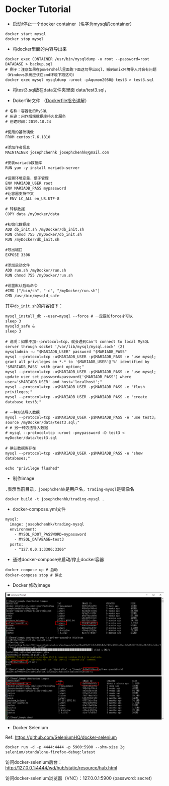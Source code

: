 # Docker Tutorial

* 启动/停止一个docker container（名字为mysql的container）

```angular2html
docker start mysql
docker stop mysql
```

* 将docker里面的内容导出来

```angular2html
docker exec CONTAINER /usr/bin/mysqldump -u root --password=root DATABASE > backup.sql 
# 例子：注意如果在powershell里面跑下面这句导出sql，搬到unix环境导入时会有问题（Windows系统应该在cmd环境下跑这句）
docker exec mysql mysqldump -uroot -pAqumon2050@ test3 > test3.sql  
```

* 将test3.sql放在data文件夹里面 data/test3.sql，

* Dokerfile文件
（[Dockerfile指令详解](http://seanlook.com/2014/11/17/dockerfile-introduction/)）

```angularjs
# 名称：容器化的MySQL
# 用途：用作后端数据库持久化服务
# 创建时间：2019.10.24

#使用的基础镜像
FROM centos:7.6.1810

#添加作者信息
MAINTAINER josephchenhk josephchenhk@gmail.com

#安装mariadb数据库
RUN yum -y install mariadb-server

#设置环境变量，便于管理
ENV MARIADB_USER root
ENV MARIADB_PASS mypassword
#让容器支持中文
# ENV LC_ALL en_US.UTF-8

# 转移数据
COPY data /myDocker/data

#初始化数据库
ADD db_init.sh /myDocker/db_init.sh
RUN chmod 755 /myDocker/db_init.sh
RUN /myDocker/db_init.sh

#导出端口
EXPOSE 3306

#添加启动文件
ADD run.sh /myDocker/run.sh
RUN chmod 755 /myDocker/run.sh

#设置默认启动命令
#CMD ["/bin/sh", "-c", "/myDocker/run.sh"]
CMD /usr/bin/mysqld_safe
```

其中`db_init.sh`的内容如下：

```angularjs
mysql_install_db --user=mysql --force # 一定要加force才可以
sleep 3
mysqld_safe &
sleep 3

# 说明：如果不加--protocol=tcp，就会遇到Can't connect to local MySQL server through socket '/var/lib/mysql/mysql.sock' (2)
mysqladmin -u "$MARIADB_USER" password "$MARIADB_PASS"
mysql --protocol=tcp -u$MARIADB_USER -p$MARIADB_PASS -e "use mysql; grant all privileges on *.* to '$MARIADB_USER'@'%' identified by '$MARIADB_PASS' with grant option;"
mysql --protocol=tcp -u$MARIADB_USER -p$MARIADB_PASS -e "use mysql; update user set password=password('$MARIADB_PASS') where user='$MARIADB_USER' and host='localhost';"
mysql --protocol=tcp -u$MARIADB_USER -p$MARIADB_PASS -e "flush privileges;"
mysql --protocol=tcp -u$MARIADB_USER -p$MARIADB_PASS -e "create database test3;"

# 一种方法导入数据
mysql --protocol=tcp -u$MARIADB_USER -p$MARIADB_PASS -e "use test3; source /myDocker/data/test3.sql;"
# # 另一种方法导入数据
# mysql --protocol=tcp -uroot -pmypassword -D test3 < myDocker/data/test3.sql

# 确认数据库存在
mysql --protocol=tcp -u$MARIADB_USER -p$MARIADB_PASS -e "show databases;"

echo "privilege flushed"
```

* 制作image

`.`表示当前目录，`josephchenhk`是用户名，`trading-mysql`是镜像名
```angularjs
docker build -t josephchenhk/trading-mysql .
```

* docker-compose.yml文件

```angularjs
mysql:
  image: josephchenhk/trading-mysql
  environment:
    - MYSQL_ROOT_PASSWORD=mypassword
    - MYSQL_DATABASE=test3
  ports:
    - "127.0.0.1:3306:3306"
```

* 通过docker-compose来启动/停止docker容器

```angularjs
docker-compose up # 启动
docker-compose stop # 停止
```

* Docker 修改image

![alt text](../Contents/Docker/docker修改image_1.png "修改docker image.1")
![alt text](../Contents/Docker/docker修改image_2.png "修改docker image.2")

* Docker Selenium

Ref: https://github.com/SeleniumHQ/docker-selenium
```angular2
docker run -d -p 4444:4444 -p 5900:5900 --shm-size 2g selenium/standalone-firefox-debug:latest
```

访问docker-selenium后台：http://127.0.0.1:4444/wd/hub/static/resource/hub.html

访问docker-selenium浏览器（VNC）：127.0.0.1:5900 (password: secret)